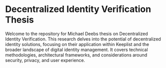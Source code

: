 # Decentralized Identity Verification Thesis
Welcome to the repository for Michael Deebs thesis on Decentralized Identity Verification. This research delves into the potential of decentralized identity solutions, focusing on their application within Keeplist and the broader landscape of digital identity management. It covers technical methodologies, architectural frameworks, and considerations around security, privacy, and user experience.
